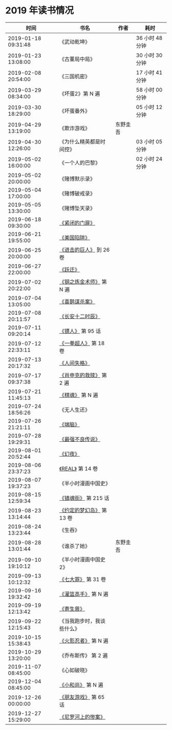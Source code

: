 # 2019 年读书情况

时间 | 书名 | 作者 | 耗时
-----|------|------|-----
2019-01-18 09:31:48 |《武动乾坤》                                              | |  36 小时 48 分钟 |
2019-01-23 13:08:00 |《古董局中局》                                            | |  30 小时 30 分钟 |
2019-02-08 20:54:00 |《三国机密》                                              | |  17 小时 41 分钟 |
2019-03-29 08:34:00 |《坏蛋2》第 N 遍                                          | |  58 小时 00 分钟 |
2019-03-30 18:29:00 |《坏蛋番外》                                              | |  05 小时 12 分钟 |
2019-04-29 13:19:00 |《欺诈游戏》 | 东野圭吾
2019-04-30 12:26:00 |《为什么精英都是时间控》                                  | |  03 小时 05 分钟 |
2019-05-02 16:00:00 |《一个人的巴黎》                                          | |  02 小时 24 分钟 |
2019-05-02 20:00:00 |《赌博默示录》 |
2019-05-04 17:00:00 |《赌博破戒录》 |
2019-05-05 13:30:00 |《赌博坠天录》 |
2019-06-18 09:30:00 |[《紧闭的门扉》](https://github.com/wxnacy/book/tree/master/book/%E7%B4%A7%E9%97%AD%E7%9A%84%E9%97%A8%E6%89%89-%E7%9F%B3%E6%8C%81%E6%B7%BA%E6%B5%B7) |
2019-06-21 19:55:00 |[《美国陷阱》](https://github.com/wxnacy/book/tree/master/book/%E7%BE%8E%E5%9B%BD%E9%99%B7%E9%98%B1) |
2019-06-25 20:00:00 |[《进击的巨人》](https://vol.moe/comic/10184.htm) 到 26 卷 |
2019-06-27 22:00:00 |[《跃迁》](https://github.com/wxnacy/book/tree/master/book/%E8%B7%83%E8%BF%81%EF%BC%9A%E6%88%90%E4%B8%BA%E9%AB%98%E6%89%8B%E7%9A%84%E6%8A%80%E6%9C%AF-%E5%8F%A4%E5%85%B8) |
2019-07-02 20:22:00 |[《钢之炼金术师》](https://vol.moe/comic/10058.htm) 第 N 遍 |
2019-07-04 13:05:00 |[《喜鹊谋杀案》](https://raw.githubusercontent.com/wxnacy/book/master/book/喜鹊谋杀案/喜鹊谋杀案.mobi) |
2019-07-08 20:11:57 |[《长安十二时辰》](https://github.com/wxnacy/book/tree/master/book/%E9%95%BF%E5%AE%89%E5%8D%81%E4%BA%8C%E6%97%B6%E8%BE%B0) |
2019-07-11 09:20:14 |[《镖人》](https://vol.moe/comic/52915.htm) 第 95 话 |
2019-07-12 22:33:11 |[《一拳超人》](https://vol.moe/comic/50002.htm) 第 18 卷 |
2019-07-13 20:17:32 |[《人间失格》](https://github.com/wxnacy/book/tree/master/book/%E4%BA%BA%E9%97%B4%E5%A4%B1%E6%A0%BC) |
2019-07-17 09:37:38 |[《肖申克的救赎》](https://github.com/wxnacy/book/tree/master/book/%E8%82%96%E7%94%B3%E5%85%8B%E7%9A%84%E6%95%91%E8%B5%8E-%E6%96%AF%E8%92%82%E8%8A%AC%C2%B7%E9%87%91) 第 2 遍 |
2019-07-21 11:45:13 |[《棋魂》](https://vol.moe/comic/10137.htm) 第 N 遍 |
2019-07-24 18:56:26 |《无人生还》 |
2019-07-26 21:21:11 |[《端脑》](https://vol.moe/comic/51013.htm) |
2019-07-28 19:29:31 |[《最强不良传说》](https://vol.moe/comic/10297.htm) |
2019-08-01 20:52:44 |[《幻夜》](https://github.com/wxnacy/book/tree/master/book/%E5%B9%BB%E5%A4%9C) |
2019-08-06 23:37:23 |[《REAL》](https://vol.moe/comic/10203.htm) 第 14 卷 |
2019-08-07 19:37:23 |《半小时漫画中国史》 |
2019-08-15 12:59:34 |[《镇魂街》](https://vol.moe/comic/10294.htm) 第 215 话 |
2019-08-23 13:14:44 |[《约定的梦幻岛》](https://vol.moe/comic/50357.htm) 第 13 卷 |
2019-08-24 13:23:44 |《生吞》 |
2019-08-28 13:01:44 |《谁杀了她》 | 东野圭吾
2019-09-10 19:10:12 |《半小时漫画中国史2》 |
2019-09-13 10:12:32 |[《七大罪》](https://vol.moe/comic/10255.htm) 第 31 卷 |
2019-09-16 19:32:42 |[《灌篮高手》](https://vol.moe/comic/10057.htm) 第 N 遍 |
2019-09-19 12:13:42 |[《寄生兽》](https://vol.moe/comic/10348.htm) |
2019-09-22 12:15:43 |《当我跑步时，我谈些什么》 |
2019-10-15 15:38:43 |[《火影忍者》](https://vol.moe/comic/51614.htm) 第 N 遍 |
2019-10-29 13:20:00 |《乔布斯传》 第 2 遍 |
2019-11-07 08:45:00 |《心如破晓》 |
2019-12-04 08:45:00 |[《小和尚》](https://volmoe.com/comic/50755.htm) 第 N 遍 |
2019-12-26 00:00:00 |[《朋友游戏》](https://volmoe.com/comic/54007.htm) 第 65 话 |
2019-12-27 15:29:00 |[《尼罗河上的惨案》](https://github.com/wxnacy/book/tree/master/book/%E5%B0%BC%E7%BD%97%E6%B2%B3%E4%B8%8A%E7%9A%84%E6%83%A8%E6%A1%88-%E9%98%BF%E5%8A%A0%E8%8E%8E%C2%B7%E5%85%8B%E9%87%8C%E6%96%AF%E8%92%82) |
